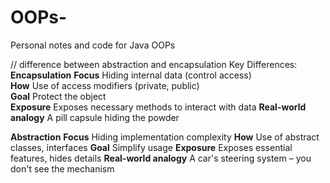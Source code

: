 # OOPs-
Personal notes and code for Java OOPs


// difference between abstraction and encapsulation
Key Differences:
**Encapsulation**
**Focus**	Hiding internal data (control access)	
**How**	Use of access modifiers (private, public)	
**Goal**	Protect the object	
**Exposure**	Exposes necessary methods to interact with data
**Real-world analogy**	A pill capsule hiding the powder


**Abstraction**
**Focus**	Hiding implementation complexity
**How** Use of abstract classes, interfaces
**Goal**	Simplify usage
**Exposure**	Exposes essential features, hides details
**Real-world analogy**		A car's steering system – you don't see the mechanism
	
